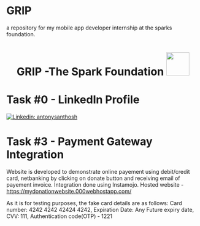 # GRIP
a repository for my mobile app developer internship at the sparks foundation.
<h1 align="center">GRIP -The Spark Foundation <img src="https://www.thesparksfoundationsingapore.org/images/logo_small.png" width="60"></h1>

# Task #0 - LinkedIn Profile 
[![Linkedin: antonysanthosh](https://img.shields.io/badge/-antonysanthosh-blue?style=flat-square&logo=Linkedin&logoColor=white&link=https://www.linkedin.com/in/antonysanthosh/)](https://www.linkedin.com/in/antonysanthosh/)


# Task #3 - Payment Gateway Integration
Website is developed to demonstrate online payement using debit/credit card, netbanking by clicking on donate button and receiving email of payement invoice.
Integration done using Instamojo.
Hosted website - https://mydonationwebsite.000webhostapp.com/

As it is for testing purposes, the fake card details are as follows:
Card number: 4242 4242 42424 4242, Expiration Date: Any Future expiry date, CVV: 111, Authentication code(OTP) - 1221
